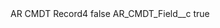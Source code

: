 <?xml version="1.0" encoding="UTF-8"?>
<CustomMetadata xmlns="http://soap.sforce.com/2006/04/metadata" xmlns:xsi="http://www.w3.org/2001/XMLSchema-instance" xmlns:xsd="http://www.w3.org/2001/XMLSchema">
    <label>AR CMDT Record4</label>
    <protected>false</protected>
    <values>
        <field>AR_CMDT_Field__c</field>
        <value xsi:type="xsd:boolean">true</value>
    </values>
</CustomMetadata>
